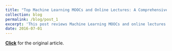 ```yaml
---
title: "Top Machine Learning MOOCs and Online Lectures: A Comprehensive Survey"
collection: blog
permalink: /blog/post_1
excerpt: 'This post reviews Machine Learning MOOCs and online lectures for both the novice and expert audience. This post first appeared on [**kdnuggets**](https://www.kdnuggets.com/)'
date: 2016-07-01
---
```


[**Click**](https://www.kdnuggets.com/2016/07/top-machine-learning-moocs-online-lectures.html) for the original article.
